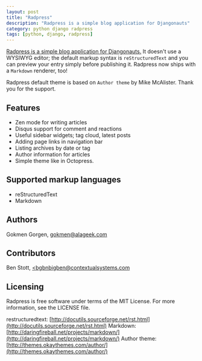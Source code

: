 ```yaml
---
layout: post
title: "Radpress"
description: "Radpress is a simple blog application for Djangonauts"
category: python django radpress
tags: [python, django, radpress]
---
```


[Radpress is a simple blog application for Djangonauts.](http://github.com/gkmngrgn/radpress) It doesn't use a WYSIWYG
editor; the default markup syntax is `reStructuredText` and you can preview
your entry simply before publishing it. Radpress now ships with a `Markdown`
renderer, too!

Radpress default theme is based on `Author theme` by Mike McAlister. Thank
you for the support.

Features
--------
- Zen mode for writing articles
- Disqus support for comment and reactions
- Useful sidebar widgets; tag cloud, latest posts
- Adding page links in navigation bar
- Listing archives by date or tag
- Author information for articles
- Simple theme like in Octopress.

Supported markup languages
--------------------------
- reStructuredText
- Markdown

Authors
-------
Gokmen Gorgen, [gokmen@alageek.com](gokmen@alageek.com)

Contributors
------------
Ben Stott, [<bgbnbigben@contextualsystems.com](bgbnbigben@contextualsystems.com)

Licensing
---------
Radpress is free software under terms of the MIT License. For more information, 
see the LICENSE file.

restructuredtext: [http://docutils.sourceforge.net/rst.html](http://docutils.sourceforge.net/rst.html)
Markdown: [http://daringfireball.net/projects/markdown/](http://daringfireball.net/projects/markdown/)
Author theme: [http://themes.okaythemes.com/author/](http://themes.okaythemes.com/author/)
